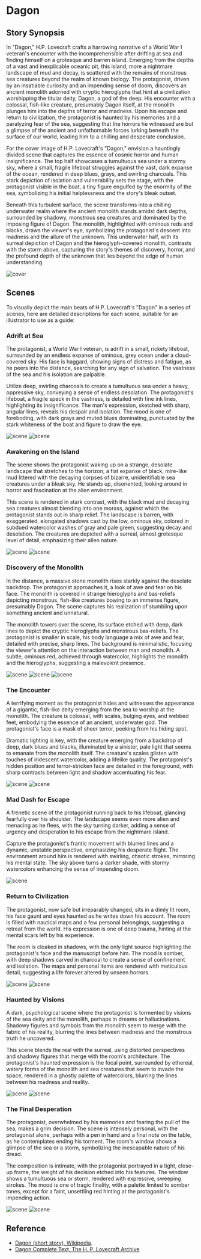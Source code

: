 # Dagon

## Story Synopsis

In "Dagon," H.P. Lovecraft crafts a harrowing narrative of a World War I veteran's encounter with the incomprehensible after drifting at sea and finding himself on a grotesque and barren island. Emerging from the depths of a vast and inexplicable oceanic pit, this island, more a nightmare landscape of mud and decay, is scattered with the remains of monstrous sea creatures beyond the realm of known biology. The protagonist, driven by an insatiable curiosity and an impending sense of doom, discovers an ancient monolith adorned with cryptic hieroglyphs that hint at a civilization worshipping the titular deity, Dagon, a god of the deep. His encounter with a colossal, fish-like creature, presumably Dagon itself, at the monolith plunges him into the depths of terror and madness. Upon his escape and return to civilization, the protagonist is haunted by his memories and a paralyzing fear of the sea, suggesting that the horrors he witnessed are but a glimpse of the ancient and unfathomable forces lurking beneath the surface of our world, leading him to a chilling and desperate conclusion.

For the cover image of H.P. Lovecraft's "Dagon," envision a hauntingly divided scene that captures the essence of cosmic horror and human insignificance. The top half showcases a tumultuous sea under a stormy sky, where a small, fragile lifeboat struggles against the vast, dark expanse of the ocean, rendered in deep blues, grays, and swirling charcoals. This stark depiction of isolation and vulnerability sets the stage, with the protagonist visible in the boat, a tiny figure engulfed by the enormity of the sea, symbolizing his initial helplessness and the story's bleak outset.

Beneath this turbulent surface, the scene transforms into a chilling underwater realm where the ancient monolith stands amidst dark depths, surrounded by shadowy, monstrous sea creatures and dominated by the imposing figure of Dagon. The monolith, highlighted with ominous reds and blacks, draws the viewer's eye, symbolizing the protagonist's descent into madness and the allure of the unknown. This underwater half, with its surreal depiction of Dagon and the hieroglyph-covered monolith, contrasts with the storm above, capturing the story's themes of discovery, horror, and the profound depth of the unknown that lies beyond the edge of human understanding.

![cover](cover.webp)

## Scenes

To visually depict the main beats of H.P. Lovecraft's "Dagon" in a series of scenes, here are detailed descriptions for each scene, suitable for an illustrator to use as a guide:

### Adrift at Sea

The protagonist, a World War I veteran, is adrift in a small, rickety lifeboat, surrounded by an endless expanse of ominous, grey ocean under a cloud-covered sky. His face is haggard, showing signs of distress and fatigue, as he peers into the distance, searching for any sign of salvation. The vastness of the sea and his isolation are palpable.

Utilize deep, swirling charcoals to create a tumultuous sea under a heavy, oppressive sky, conveying a sense of endless desolation. The protagonist's lifeboat, a fragile speck in the vastness, is detailed with fine ink lines, highlighting its insignificance. The man's expression, sketched with sharp, angular lines, reveals his despair and isolation. The mood is one of foreboding, with dark grays and muted blues dominating, punctuated by the stark whiteness of the boat and figure to draw the eye.

![scene](scene1a.webp)
![scene](scene1b.webp)


### Awakening on the Island

The scene shows the protagonist waking up on a strange, desolate landscape that stretches to the horizon, a flat expanse of black, mire-like mud littered with the decaying corpses of bizarre, unidentifiable sea creatures under a bleak sky. He stands up, disoriented, looking around in horror and fascination at the alien environment.

This scene is rendered in stark contrast, with the black mud and decaying sea creatures almost blending into one morass, against which the protagonist stands out in sharp relief. The landscape is barren, with exaggerated, elongated shadows cast by the low, ominous sky, colored in subdued watercolor washes of gray and pale green, suggesting decay and desolation. The creatures are depicted with a surreal, almost grotesque level of detail, emphasizing their alien nature.

![scene](scene2a.webp)
![scene](scene2b.webp)



### Discovery of the Monolith

In the distance, a massive stone monolith rises starkly against the desolate backdrop. The protagonist approaches it, a look of awe and fear on his face. The monolith is covered in strange hieroglyphs and bas-reliefs depicting monstrous, fish-like creatures bowing to an immense figure, presumably Dagon. The scene captures his realization of stumbling upon something ancient and unnatural.

The monolith towers over the scene, its surface etched with deep, dark lines to depict the cryptic hieroglyphs and monstrous bas-reliefs. The protagonist is smaller in scale, his body language a mix of awe and fear, detailed with precise, sharp lines. The background is minimalistic, focusing the viewer's attention on the interaction between man and monolith. A subtle, ominous red, achieved through watercolor, highlights the monolith and the hieroglyphs, suggesting a malevolent presence.

![scene](scene3a.webp)
![scene](scene3b.webp)
![scene](scene3c.webp)

### The Encounter

A terrifying moment as the protagonist hides and witnesses the appearance of a gigantic, fish-like deity emerging from the sea to worship at the monolith. The creature is colossal, with scales, bulging eyes, and webbed feet, embodying the essence of an ancient, underwater god. The protagonist's face is a mask of sheer terror, peeking from his hiding spot.

Dramatic lighting is key, with the creature emerging from a backdrop of deep, dark blues and blacks, illuminated by a sinister, pale light that seems to emanate from the monolith itself. The creature's scales glisten with touches of iridescent watercolor, adding a lifelike quality. The protagonist's hidden position and terror-stricken face are detailed in the foreground, with sharp contrasts between light and shadow accentuating his fear.

![scene](scene4a.webp)
![scene](scene4b.webp)

### Mad Dash for Escape

A frenetic scene of the protagonist running back to his lifeboat, glancing fearfully over his shoulder. The landscape seems even more alien and menacing as he flees, with the sky turning darker, adding a sense of urgency and desperation to his escape from the nightmare island.

Capture the protagonist's frantic movement with blurred lines and a dynamic, unstable perspective, emphasizing his desperate flight. The environment around him is rendered with swirling, chaotic strokes, mirroring his mental state. The sky above turns a darker shade, with stormy watercolors enhancing the sense of impending doom.

![scene](scene5a.webp)

### Return to Civilization

The protagonist, now safe but irreparably changed, sits in a dimly lit room, his face gaunt and eyes haunted as he writes down his account. The room is filled with nautical maps and a few personal belongings, suggesting a retreat from the world. His expression is one of deep trauma, hinting at the mental scars left by his experience.

The room is cloaked in shadows, with the only light source highlighting the protagonist's face and the manuscript before him. The mood is somber, with deep shadows carved in charcoal to create a sense of confinement and isolation. The maps and personal items are rendered with meticulous detail, suggesting a life forever altered by unseen horrors.

![scene](scene6a.webp)
![scene](scene6b.webp)

### Haunted by Visions

A dark, psychological scene where the protagonist is tormented by visions of the sea deity and the monolith, perhaps in dreams or hallucinations. Shadowy figures and symbols from the monolith seem to merge with the fabric of his reality, blurring the lines between madness and the monstrous truth he uncovered.

This scene blends the real with the surreal, using distorted perspectives and shadowy figures that merge with the room's architecture. The protagonist's haunted expression is the focal point, surrounded by ethereal, watery forms of the monolith and sea creatures that seem to invade the space, rendered in a ghostly palette of watercolors, blurring the lines between his madness and reality.

![scene](scene7a.webp)
![scene](scene7b.webp)

### The Final Desperation

The protagonist, overwhelmed by his memories and fearing the pull of the sea, makes a grim decision. The scene is intensely personal, with the protagonist alone, perhaps with a pen in hand and a final note on the table, as he contemplates ending his torment. The room's window shows a glimpse of the sea or a storm, symbolizing the inescapable nature of his dread.

The composition is intimate, with the protagonist portrayed in a tight, close-up frame, the weight of his decision etched into his features. The window shows a tumultuous sea or storm, rendered with expressive, sweeping strokes. The mood is one of tragic finality, with a palette limited to somber tones, except for a faint, unsettling red hinting at the protagonist's impending action.

![scene](scene8a.webp)
![scene](scene8b.webp)


## Reference

* [Dagon (short story), Wikipedia](https://en.wikipedia.org/wiki/Dagon_(short_story)).
* [Dagon Complete Text, The H. P. Lovecraft Archive](https://www.hplovecraft.com/writings/texts/fiction/d.aspx)

